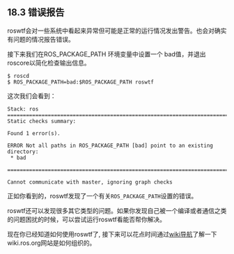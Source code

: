 ## 18.3 错误报告
roswtf会对一些系统中看起来异常但可能是正常的运行情况发出警告。也会对确实有问题的情况报告错误。

接下来我们在ROS_PACKAGE_PATH 环境变量中设置一个 bad值，并退出roscore以简化检查输出信息。
```
$ roscd
$ ROS_PACKAGE_PATH=bad:$ROS_PACKAGE_PATH roswtf
```
这次我们会看到：
```
Stack: ros
================================================================================
Static checks summary:

Found 1 error(s).

ERROR Not all paths in ROS_PACKAGE_PATH [bad] point to an existing directory: 
 * bad

================================================================================

Cannot communicate with master, ignoring graph checks
```
正如你看到的，roswtf发现了一个有关`ROS_PACKAGE_PATH`设置的错误。

roswtf还可以发现很多其它类型的问题。如果你发现自己被一个编译或者通信之类的问题困扰的时候，可以尝试运行roswtf看能否帮你解决。

现在你已经知道如何使用roswtf了, 接下来可以花点时间通过[wiki导航](http://wiki.ros.org/ROS/Tutorials/NavigatingTheWiki)了解一下wiki.ros.org网站是如何组织的。